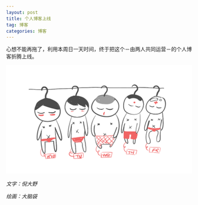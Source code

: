 ```yaml
---
layout: post
title: 个人博客上线
tag: 博客
categories: 博客
---
```


心想不能再拖了，利用本周日一天时间，终于把这个－由两人共同运营－的个人博客折腾上线。

![5bro](/img/first-1.gif)

*文字：倪大野*

*绘画：大脑袋*
